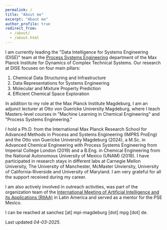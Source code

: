 ```yaml
---
permalink: /
title: "About me"
excerpt: "About me"
author_profile: true
redirect_from: 
  - /about/
  - /about.html
---
```


I am currently leading the "Data Intelligence for Systems Engineering (DISE)" team at the [Process Systems Engineering](https://www.mpi-magdeburg.mpg.de/pse) department of the Max Planck Institute for Dynamics of Complex Technical Systems. Our research at DISE focuses on four main pillars:

1) Chemical Data Structuring and Infrastructure
2) Data Representations for Systems Engineering
3) Molecular and Mixture Property Prediction
4) Efficient Chemical Space Exploration

In addition to my role at the Max Planck Institute Magdeburg, I am an adjunct lecturer at Otto von Guericke University Magdeburg, where I teach Masters-level courses in "Machine Learning in Chemical Engineering" and "Process Systems Engineering."

I hold a Ph.D. from the International Max Planck Research School for Advanced Methods in Process and Systems Engineering (IMPRS ProEng) and the Otto von Guericke University Magdeburg (2024), a M.Sc. in Advanced Chemical Engineering with Process Systems Engineering from Imperial College London (2019) and a B.Eng. in Chemical Engineering from the National Autonomous University of Mexico (UNAM) (2018). I have participated in research stays in different labs at Carnegie Mellon University, The University of Manchester, McMaster Unviersity, University of California-Riverside and University of Maryland. I am very grateful for all the support received during my career.

I am also actively involved in outreach activities, was part of the organization team of the [International Meeting of Artificial Intelligence and its Applications (RIIAA)](https://www.riiaa.org/) in Latin America and served as a mentor for the PSE Mexico.

I can be reached at sanchez [at] mpi-magdeburg [dot] mpg [dot] de.

Last updated *04-03-2025*.


